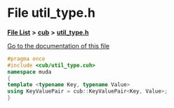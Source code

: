 

# File util\_type.h

[**File List**](files.md) **>** [**cub**](dir_98c5d599fe44dff86fbf620b2a1f3e8e.md) **>** [**util\_type.h**](util__type_8h.md)

[Go to the documentation of this file](util__type_8h.md)


```C++
#pragma once
#include <cub/util_type.cuh>
namespace muda
{
template <typename Key, typename Value>
using KeyValuePair = cub::KeyValuePair<Key, Value>;
}
```


